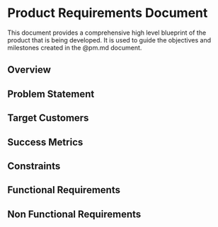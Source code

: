 # Product Requirements Document
This document provides a comprehensive high level blueprint of the product that is being developed. It is used to guide the objectives and milestones created in the @pm.md document. 

## Overview

## Problem Statement

## Target Customers

## Success Metrics

## Constraints

## Functional Requirements

## Non Functional Requirements